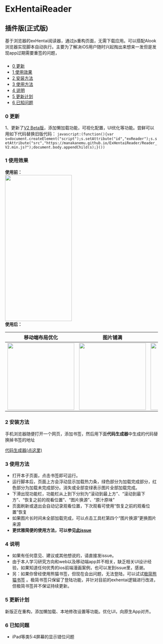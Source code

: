# ExHentaiReader  
## 插件版(正式版)  
基于浏览器的exHentai阅读器，通过js重构页面，无需下载应用。可以搭配Alook浏览器实现脚本自动执行。主要为了解决iOS用户随时兴起掏出来想来一发但是发现app过期需要重签的问题，
###
* [0 更新](#0-更新)  
* [1 使用效果](#1-使用效果)  
* [2 安装方法](#2-安装方法)  
* [3 使用方法](#3-使用方法)  
* [4 说明](#4-说明)
* [5 更新计划](#5-更新计划)
* [6 已知问题](#6-已知问题)  


### 0 更新  
1、更新了[V2 Beta版](describe/README.md)，添加懒加载功能，可视化配置，UI优化等功能。尝鲜可以用如下代码替换旧版代码：
```javascript:(function(){var s=document.createElement("script");s.setAttribute("id","exReader");s.setAttribute("src","https://manakanemu.github.io/ExHentaiReader/Reader_V2.min.js?");document.body.appendChild(s);}())```
### 1 使用效果
**使用前：**  
<img align=center src='https://raw.githubusercontent.com/manakanemu/ExHentaiReader/master/describe/1.jpg' width='220px' height='480px'>  
**使用后：**  

|移动端布局优化|图片铺满|下滑功能栏|标签翻译|
|-------|---------|--------|------------|
|<img src='https://raw.githubusercontent.com/manakanemu/ExHentaiReader/master/describe/2.jpg' width='220px'>|<img src='https://raw.githubusercontent.com/manakanemu/ExHentaiReader/master/describe/3.jpg' width='220px'>|<img src='https://raw.githubusercontent.com/manakanemu/ExHentaiReader/master/describe/4.jpg' width='220px'>|<img src='https://raw.githubusercontent.com/manakanemu/ExHentaiReader/master/describe/5.jpg' width='220px'>|


### 2 安装方法  
手机浏览器随便打开一个网页，添加书签，然后用下面**代码生成器**中生成的代码替换掉书签的地址

[代码生成器(点这里)](https://manakanemu.github.io/ExHentaiReader/)  
  
### 3 使用方法
* 打开本子页面，点击书签即可运行。  
* 运行脚本后，页面上方会浮动显示加载热力条，绿色部分为加载完成部分，红色部分为加载未完成部分。消失或全部变绿表示图片全部加载完成。
* 下滑出现功能栏，功能栏从上到下分别为“滚动到最上方”、“滚动到最下方”、“恢复之前的观看位置”、“图片换源”、“原汁原味”
* 页面刷新或退出会自动记录观看位置，下次观看可使用“恢复之前的观看位置”恢复
* 如果图片长时间未全部加载完成，可以点击工具栏第四个“图片换源”更换图片来源
* **更优雅简便的使用方法，可以参见[此issue](https://github.com/manakanemu/ExHentaiReader/issues/2)**



### 4 说明
* 如果有任何意见、建议或其他想说的，请直接发issue。  
* 由于本人学习研究方向和web以及移动端app并不相关，缺乏相关UI设计经验，如果知道任何优秀的ios前端漫画案例，也可以发到issue里，感谢。
* 另：如果你曾经使用熊猫书签，但现在会出问题，无法登陆，可以试试[极简熊猫书签](https://manakanemu.github.io/ExHentaiReader/expanda/) 。极简书签只保留了登陆功能，并针对目前的exhentai逻辑进行改进，但极简书签并不保证持续更新。

### 5 更新计划
新版正在重构，添加懒加载、本地修改设置等功能。优化UI，向原生App对齐。
### 6 已知问题
*  iPad等类5:4屏幕的显示错位问题

